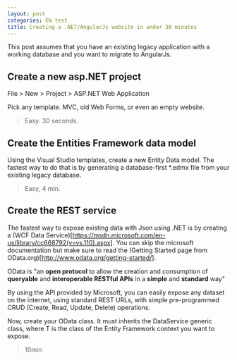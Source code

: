 ```yaml
---
layout: post
categories: EN test
title: Creating a .NET/AngularJs website in under 30 minutes
---
```


This post assumes that you have an existing legacy application with a working database and you want to migrate to AngularJs.


Create a new asp.NET project
----------------------------
File > New > Project > ASP.NET Web Application

Pick any template. MVC, old Web Forms, or even an empty website.

> Easy. 30 seconds.


Create the Entities Framework data model
----------------------------

Using the Visual Studio templates, create a new Entity Data model.
The fastest way to do that is by generating a database-first \*.edmx file from your existing legacy database.

> Easy, 4 min.


Create the REST service
----------------------------
The fastest way to expose existing data with Json using  .NET is by creating a (WCF Data Service)[https://msdn.microsoft.com/en-us/library/cc668792(v=vs.110).aspx].
You can skip the microsoft documentation but make sure to read the (Getting Started page from OData.org)[http://www.odata.org/getting-started/].

OData is "an **open protocol** to allow the creation and consumption of **queryable** and **interoperable RESTful APIs** in a **simple** and **standard** way"

By using the API provided by Microsoft, you can easily expose any dataset on the internet, using standard REST URLs, with simple pre-programmed CRUD (Create, Read, Update, Delete) operations.

Now, create your OData class. It must inherits the DataService<T> generic class, where T is the class of the Entity Framework context you want to expose.

> 10min
